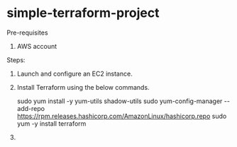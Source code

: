 # simple-terraform-project

Pre-requisites
1. AWS account

Steps:
1. Launch and configure an EC2 instance.
2. Install Terraform using the below commands.
   
   sudo yum install -y yum-utils shadow-utils
   sudo yum-config-manager --add-repo https://rpm.releases.hashicorp.com/AmazonLinux/hashicorp.repo
   sudo yum -y install terraform
   
4. 
